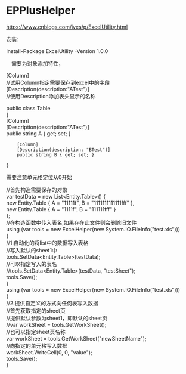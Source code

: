 # EPPlusHelper
https://www.cnblogs.com/ives/p/ExcelUtility.html


安装:

Install-Package ExcelUtility -Version 1.0.0

　需要为对象添加特性，

[Column]  
//试用Column指定需要保存到excel中的字段  
[Description(description:"ATest")]  
//使用Description添加表头显示的名称  


public class Table  
    {  
        [Column]  
        [Description(description:"ATest")]  
        public string A { get; set; }  

        [Column]  
        [Description(description: "BTest")]  
        public string B { get; set; }  

    }  

需要注意单元格定位从0开始  

//首先构造需要保存的对象  
var testData = new List<Entity.Table>() {  
                    new Entity.Table { A = "11111f", B = "1111111111111fff" },  
                    new Entity.Table { A = "1111f", B = "111111fff" }  
                };  
            //在构造函数中传入表名,如果存在此文件则会删除旧文件  
            using (var tools = new ExcelHelper(new System.IO.FileInfo("test.xls")))  
            {  
                //1:自动化的将list中的数据写入表格  
                //写入默认的sheet1中  
                tools.SetData<Entity.Table>(testData);  
                //可以指定写入的表名  
                //tools.SetData<Entity.Table>(testData, "testSheet");  
                tools.Save();  
            }  
            using (var tools = new ExcelHelper(new System.IO.FileInfo("test.xls")))  
            {  
                //2:提供自定义的方式向任何表写入数据  
                //首先获取指定的sheet页  
                //提供默认参数为sheet1，即默认的sheet页  
                //var workSheet = tools.GetWorkSheet();  
                //也可以指定sheet页名称  
                var workSheet = tools.GetWorkSheet("newSheetName");  
                //向指定的单元格写入数据  
                workSheet.WriteCell(0, 0, "value");  
                tools.Save();  
            }  
